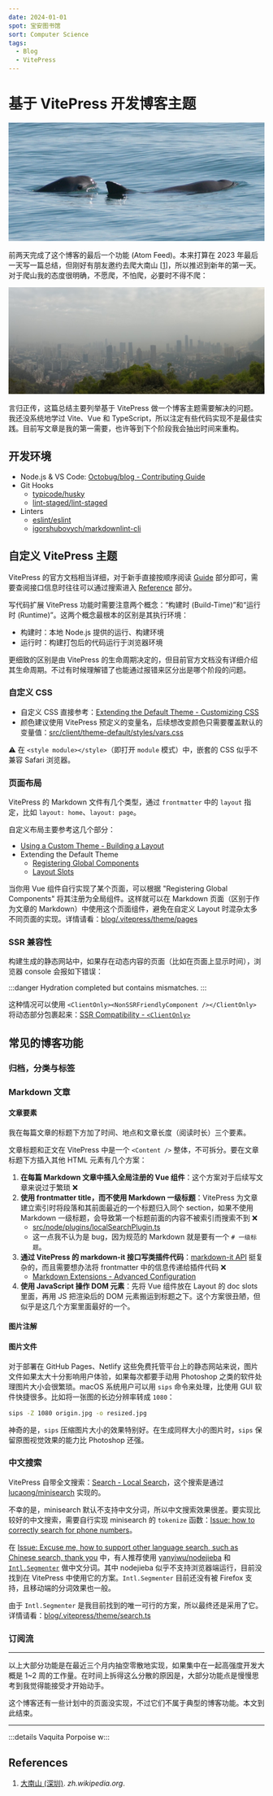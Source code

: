 ```yaml
---
date: 2024-01-01
spot: 宝安图书馆
sort: Computer Science
tags:
  - Blog
  - VitePress
---
```


# 基于 VitePress 开发博客主题

![Vaquita Porpoises](./vaquita.jpg "A public domain image. [**Paula Olson**](https://www.fisheries.noaa.gov/contact/paula-olson). [*commons.wikimedia.org*](https://commons.wikimedia.org/wiki/File:Vaquita6_Olson_NOAA.jpg).")

前两天完成了这个博客的最后一个功能 (Atom Feed)。本来打算在 2023 年最后一天写一篇总结，但刚好有朋友邀约去爬大南山 [[1]]，所以推迟到新年的第一天。对于爬山我的态度很明确，不愿爬，不怕爬，必要时不得不爬：

![View from the Top](./view-from-the-top-of-nanshan.jpg "请欣赏二〇二三年最后一天深圳市南山区~~最美丽~~的风景")

言归正传，这篇总结主要列举基于 VitePress 做一个博客主题需要解决的问题。我还没系统地学过 Vite、Vue 和 TypeScript，所以注定有些代码实现不是最佳实践。目前写文章是我的第一需要，也许等到下个阶段我会抽出时间来重构。

## 开发环境

- Node.js & VS Code: [Octobug/blog - Contributing Guide](https://github.com/Octobug/blog/blob/main/.github/contributing.md)
- Git Hooks
  - [typicode/husky](https://github.com/typicode/husky)
  - [lint-staged/lint-staged](https://github.com/lint-staged/lint-staged)
- Linters
  - [eslint/eslint](https://github.com/eslint/eslint)
  - [igorshubovych/markdownlint-cli](https://github.com/igorshubovych/markdownlint-cli)

## 自定义 VitePress 主题

VitePress 的官方文档相当详细，对于新手直接按顺序阅读 [Guide](https://vitepress.dev/guide/getting-started) 部分即可，需要查阅接口信息时往往可以通过搜索进入 [Reference](https://vitepress.dev/reference/site-config) 部分。

写代码扩展 VitePress 功能时需要注意两个概念：“构建时 (Build-Time)”和“运行时 (Runtime)”。这两个概念最根本的区别是其执行环境：

- 构建时：本地 Node.js 提供的运行、构建环境
- 运行时：构建打包后的代码运行于浏览器环境

更细致的区别是由 VitePress 的生命周期决定的，但目前官方文档没有详细介绍其生命周期。不过有时候理解错了也能通过报错来区分出是哪个阶段的问题。

### 自定义 CSS

- 自定义 CSS 直接参考：[Extending the Default Theme - Customizing CSS](https://vitepress.dev/guide/extending-default-theme#customizing-css)
- 颜色建议使用 VitePress 预定义的变量名，后续想改变颜色只需要覆盖默认的变量值：[src/client/theme-default/styles/vars.css](https://github.com/vuejs/vitepress/blob/main/src/client/theme-default/styles/vars.css)

⚠️ 在 `<style module></style>`（即打开 `module` 模式）中，嵌套的 CSS 似乎不兼容 Safari 浏览器。

### 页面布局

VitePress 的 Markdown 文件有几个类型，通过 `frontmatter` 中的 `layout` 指定，比如 `layout: home`、`layout: page`。

自定义布局主要参考这几个部分：

- [Using a Custom Theme - Building a Layout](https://vitepress.dev/guide/custom-theme#building-a-layout)
- Extending the Default Theme
  - [Registering Global Components](https://vitepress.dev/guide/extending-default-theme#registering-global-components)
  - [Layout Slots](https://vitepress.dev/guide/extending-default-theme#layout-slots)

当你用 Vue 组件自行实现了某个页面，可以根据 "Registering Global Components" 将其注册为全局组件。这样就可以在 Markdown 页面（区别于作为文章的 Markdown）中使用这个页面组件，避免在自定义 Layout 时混杂太多不同页面的实现。详情请看：[blog/.vitepress/theme/pages](https://github.com/Octobug/blog/tree/main/.vitepress/theme/pages)

### SSR 兼容性

构建生成的静态网站中，如果存在动态内容的页面（比如在页面上显示时间），浏览器 console 会报如下错误：

:::danger
Hydration completed but contains mismatches.
:::

这种情况可以使用 `<ClientOnly><NonSSRFriendlyComponent /></ClientOnly>` 将动态部分包裹起来：[SSR Compatibility - `<ClientOnly>`](https://vitepress.dev/guide/ssr-compat#clientonly)

## 常见的博客功能

### 归档，分类与标签

### Markdown 文章

#### 文章要素

我在每篇文章的标题下方加了时间、地点和文章长度（阅读时长）三个要素。

文章标题和正文在 VitePress 中是一个 `<Content />` 整体，不可拆分。要在文章标题下方插入其他 HTML 元素有几个方案：

1. **在每篇 Markdown 文章中插入全局注册的 Vue 组件**：这个方案对于后续写文章来说过于繁琐 ❌
2. **使用 frontmatter title，而不使用 Markdown 一级标题**：VitePress 为文章建立索引时将段落和其前面最近的一个标题归入同个 section，如果不使用 Markdown 一级标题，会导致第一个标题前面的内容不被索引而搜索不到 ❌
   - [src/node/plugins/localSearchPlugin.ts](https://github.com/vuejs/vitepress/blob/27f60e0b7784603c6fb300bd8dce64515eb98962/src/node/plugins/localSearchPlugin.ts#L226C35-L226C35)
   - 这一点我不认为是 bug，因为规范的 Markdown 就是要有一个 `# 一级标题`。
3. **通过 VitePress 的 markdown-it 接口写类插件代码**：[markdown-it API](https://markdown-it.github.io/markdown-it/) 挺复杂的，而且需要想办法将 frontmatter 中的信息传递给插件代码 ❌
   - [Markdown Extensions - Advanced Configuration](https://vitepress.dev/guide/markdown#advanced-configuration)
4. **使用 JavaScript 操作 DOM 元素**：先将 Vue 组件放在 Layout 的 doc slots 里面，再用 JS 把渲染后的 DOM 元素搬运到标题之下。这个方案很丑陋，但似乎是这几个方案里面最好的一个。

#### 图片注解

#### 图片文件

对于部署在 GitHub Pages、Netlify 这些免费托管平台上的静态网站来说，图片文件如果太大十分影响用户体验，如果每次都要手动用 Photoshop 之类的软件处理图片大小会很繁琐。macOS 系统用户可以用 `sips` 命令来处理，比使用 GUI 软件快捷很多。比如将一张图的长边分辨率转成 `1080`：

```sh
sips -Z 1080 origin.jpg -o resized.jpg
```

神奇的是，`sips` 压缩图片大小的效果特别好。在生成同样大小的图片时，`sips` 保留原图视觉效果的能力比 Photoshop 还强。

### 中文搜索

VitePress 自带全文搜索：[Search - Local Search](https://vitepress.dev/reference/default-theme-search#local-search)，这个搜索是通过 [lucaong/minisearch](https://github.com/lucaong/minisearch/) 实现的。

不幸的是，minisearch 默认不支持中文分词，所以中文搜索效果很差。要实现比较好的中文搜索，需要自行实现 minisearch 的 `tokenize` 函数：[Issue: how to correctly search for phone numbers](https://github.com/lucaong/minisearch/issues/130#issuecomment-1046658483)。

在 [Issue: Excuse me, how to support other language search, such as Chinese search, thank you](https://github.com/lucaong/minisearch/issues/201) 中，有人推荐使用 [yanyiwu/nodejieba](https://github.com/yanyiwu/nodejieba) 和 [`Intl.Segmenter`](https://developer.mozilla.org/en-US/docs/Web/JavaScript/Reference/Global_Objects/Intl/Segmenter) 做中文分词。其中 nodejieba 似乎不支持浏览器端运行，目前没找到在 VitePress 中使用它的方案。`Intl.Segmenter` 目前还没有被 Firefox 支持，且移动端的分词效果也一般。

由于 `Intl.Segmenter` 是我目前找到的唯一可行的方案，所以最终还是采用了它。详情请看：[blog/.vitepress/theme/search.ts](https://github.com/Octobug/blog/blob/main/.vitepress/theme/search.ts)

### 订阅流

---

以上大部分功能是在最近三个月内抽空零散地实现，如果集中在一起高强度开发大概是 1~2 周的工作量。在时间上拆得这么分散的原因是，大部分功能点是慢慢思考到我觉得能接受才开始动手。

这个博客还有一些计划中的页面没实现，不过它们不属于典型的博客功能。本文到此结束。

---

:::details Vaquita Porpoise
w:::

## References

1. [大南山 (深圳)][1]. *zh.wikipedia.org*.

[1]: <https://zh.wikipedia.org/zh-cn/大南山_(深圳)>
